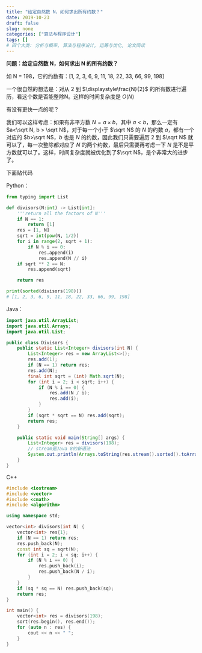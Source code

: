 ```yaml
---
title: "给定自然数 N，如何求出所有约数？"
date: 2019-10-23
draft: false
slug: none
categories: ["算法与程序设计"]
tags: []
# 四个大类: 分析与概率, 算法与程序设计, 运筹与优化, 论文简读
---
```



**问题：给定自然数 N，如何求出 N 的所有约数？**

如 N = 198，它的约数有：[1, 2, 3, 6, 9, 11, 18, 22, 33, 66, 99, 198]

一个很自然的想法是：对从 2 到 $\displaystyle\frac{N}{2}$ 的所有数进行遍历，看这个数是否能整除N。这样的时间复杂度是 $O(N)$

有没有更快一点的呢？

我们可以这样考虑：如果有非平方数 $N=a\times b$，其中 $a<b$，那么一定有 $a<\sqrt N, b > \sqrt N$，对于每一个小于 $\sqrt N$ 的 $N$ 的约数 $a$，都有一个对应的 $b>\sqrt N$，$b$ 也是 $N$ 的约数，因此我们只需要遍历 2 到 $\sqrt N$ 就可以了，每一次整除都对应了 $N$ 的两个约数，最后只需要再考虑一下 $N$ 是不是平方数就可以了。这样，时间复杂度就被优化到了$\sqrt N$，是个非常大的进步了。

下面贴代码

Python：

```python
from typing import List

def divisors(N:int) -> List[int]:
	'''return all the factors of N'''
    if N == 1:
		return [1]
    res = [1, N]
	sqrt = int(pow(N, 1/2))
	for i in range(2, sqrt + 1):
		if N % i == 0:
			res.append(i)
			res.append(N // i)
	if sqrt ** 2 == N:
		res.append(sqrt)

	return res

print(sorted(divisors(198)))    
# [1, 2, 3, 6, 9, 11, 18, 22, 33, 66, 99, 198]
```



Java：

```java
import java.util.ArrayList;
import java.util.Arrays;
import java.util.List;

public class Divisors {
    public static List<Integer> divisors(int N) {
        List<Integer> res = new ArrayList<>();
        res.add(1);
        if (N == 1) return res;
        res.add(N);
        final int sqrt = (int) Math.sqrt(N);
        for (int i = 2; i < sqrt; i++) {
            if (N % i == 0) {
                res.add(N / i);
                res.add(i);
            }
        }
        if (sqrt * sqrt == N) res.add(sqrt);
        return res;
    }

    public static void main(String[] args) {
        List<Integer> res = divisors(198);
        // stream是Java 8的新语法
        System.out.println(Arrays.toString(res.stream().sorted().toArray()));
    }
}

```

C++

```c++
#include <iostream>
#include <vector>
#include <cmath>
#include <algorithm>

using namespace std;

vector<int> divisors(int N) {
    vector<int> res{1};
    if (N == 1) return res;
    res.push_back(N);
    const int sq = sqrt(N);
    for (int i = 2; i < sq; i++) {
        if (N % i == 0) {
            res.push_back(i);
            res.push_back(N / i);
        }
    }
    if (sq * sq == N) res.push_back(sq);
    return res;
}

int main() {
    vector<int> res = divisors(198);
    sort(res.begin(), res.end());
    for (auto n : res) {
        cout << n << " ";
    }
}
```
